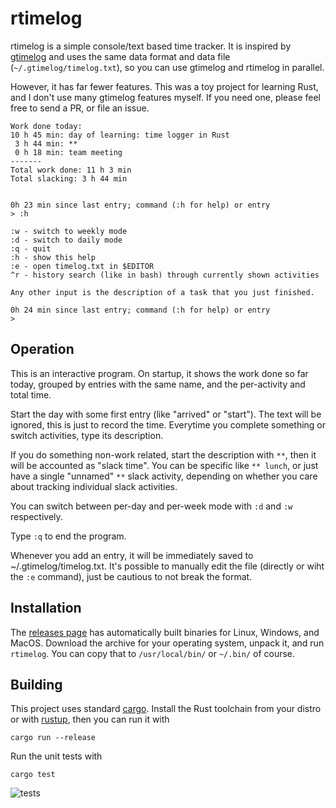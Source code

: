 rtimelog
========

rtimelog is a simple console/text based time tracker. It is inspired by
[gtimelog](https://gtimelog.org/) and uses the same data format and data file
(`~/.gtimelog/timelog.txt`), so you can use gtimelog and rtimelog in parallel.

However, it has far fewer features. This was a toy project for learning Rust,
and I don't use many gtimelog features myself. If you need one, please feel
free to send a PR, or file an issue.

```
Work done today:
10 h 45 min: day of learning: time logger in Rust
 3 h 44 min: **
 0 h 18 min: team meeting
-------
Total work done: 11 h 3 min
Total slacking: 3 h 44 min


0h 23 min since last entry; command (:h for help) or entry
> :h

:w - switch to weekly mode
:d - switch to daily mode
:q - quit
:h - show this help
:e - open timelog.txt in $EDITOR
^r - history search (like in bash) through currently shown activities

Any other input is the description of a task that you just finished.

0h 24 min since last entry; command (:h for help) or entry
>
```

Operation
---------
This is an interactive program. On startup, it shows the work done so far
today, grouped by entries with the same name, and the per-activity and total
time.

Start the day with some first entry (like "arrived" or "start"). The text will
be ignored, this is just to record the time. Everytime you complete something
or switch activities, type its description.

If you do something non-work related, start the description with `**`, then it
will be accounted as "slack time". You can be specific like `** lunch`, or just
have a single "unnamed" `**` slack activity, depending on whether you care
about tracking individual slack activities.

You can switch between per-day and per-week mode with `:d` and `:w`
respectively.

Type `:q` to end the program.

Whenever you add an entry, it will be immediately saved to
~/.gtimelog/timelog.txt. It's possible to manually edit the file (directly or
wiht the `:e` command), just be cautious to not break the format.

Installation
------------
The [releases page](https://github.com/martinpitt/rtimelog/releases) has
automatically built binaries for Linux, Windows, and MacOS. Download the
archive for your operating system, unpack it, and run `rtimelog`. You can copy
that to `/usr/local/bin/` or `~/.bin/` of course.

Building
--------

This project uses standard [cargo](https://doc.rust-lang.org/cargo/). Install
the Rust toolchain from your distro or with
[rustup](https://doc.rust-lang.org/cargo/getting-started/installation.html), then
you can run it with

    cargo run --release

Run the unit tests with

    cargo test

![tests](https://github.com/martinpitt/rtimelog/actions/workflows/tests.yml/badge.svg)
